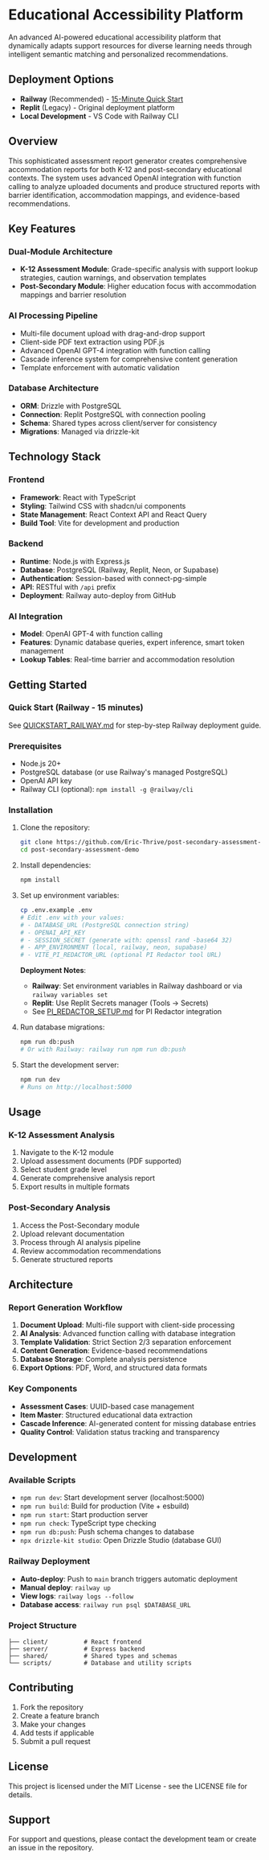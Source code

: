 # Educational Accessibility Platform

An advanced AI-powered educational accessibility platform that dynamically adapts support resources for diverse learning needs through intelligent semantic matching and personalized recommendations.

## Deployment Options

- **Railway** (Recommended) - [15-Minute Quick Start](QUICKSTART_RAILWAY.md)
- **Replit** (Legacy) - Original deployment platform
- **Local Development** - VS Code with Railway CLI

## Overview

This sophisticated assessment report generator creates comprehensive accommodation reports for both K-12 and post-secondary educational contexts. The system uses advanced OpenAI integration with function calling to analyze uploaded documents and produce structured reports with barrier identification, accommodation mappings, and evidence-based recommendations.

## Key Features

### Dual-Module Architecture
- **K-12 Assessment Module**: Grade-specific analysis with support lookup strategies, caution warnings, and observation templates
- **Post-Secondary Module**: Higher education focus with accommodation mappings and barrier resolution

### AI Processing Pipeline
- Multi-file document upload with drag-and-drop support
- Client-side PDF text extraction using PDF.js
- Advanced OpenAI GPT-4 integration with function calling
- Cascade inference system for comprehensive content generation
- Template enforcement with automatic validation

### Database Architecture
- **ORM**: Drizzle with PostgreSQL
- **Connection**: Replit PostgreSQL with connection pooling
- **Schema**: Shared types across client/server for consistency
- **Migrations**: Managed via drizzle-kit

## Technology Stack

### Frontend
- **Framework**: React with TypeScript
- **Styling**: Tailwind CSS with shadcn/ui components
- **State Management**: React Context API and React Query
- **Build Tool**: Vite for development and production

### Backend
- **Runtime**: Node.js with Express.js
- **Database**: PostgreSQL (Railway, Replit, Neon, or Supabase)
- **Authentication**: Session-based with connect-pg-simple
- **API**: RESTful with `/api` prefix
- **Deployment**: Railway auto-deploy from GitHub

### AI Integration
- **Model**: OpenAI GPT-4 with function calling
- **Features**: Dynamic database queries, expert inference, smart token management
- **Lookup Tables**: Real-time barrier and accommodation resolution

## Getting Started

### Quick Start (Railway - 15 minutes)

See [QUICKSTART_RAILWAY.md](QUICKSTART_RAILWAY.md) for step-by-step Railway deployment guide.

### Prerequisites
- Node.js 20+
- PostgreSQL database (or use Railway's managed PostgreSQL)
- OpenAI API key
- Railway CLI (optional): `npm install -g @railway/cli`

### Installation

1. Clone the repository:
   ```bash
   git clone https://github.com/Eric-Thrive/post-secondary-assessment-demo.git
   cd post-secondary-assessment-demo
   ```

2. Install dependencies:
   ```bash
   npm install
   ```

3. Set up environment variables:
   ```bash
   cp .env.example .env
   # Edit .env with your values:
   # - DATABASE_URL (PostgreSQL connection string)
   # - OPENAI_API_KEY
   # - SESSION_SECRET (generate with: openssl rand -base64 32)
   # - APP_ENVIRONMENT (local, railway, neon, supabase)
   # - VITE_PI_REDACTOR_URL (optional PI Redactor tool URL)
   ```

   **Deployment Notes**:
   - **Railway**: Set environment variables in Railway dashboard or via `railway variables set`
   - **Replit**: Use Replit Secrets manager (Tools → Secrets)
   - See [PI_REDACTOR_SETUP.md](PI_REDACTOR_SETUP.md) for PI Redactor integration

4. Run database migrations:
   ```bash
   npm run db:push
   # Or with Railway: railway run npm run db:push
   ```

5. Start the development server:
   ```bash
   npm run dev
   # Runs on http://localhost:5000
   ```

## Usage

### K-12 Assessment Analysis
1. Navigate to the K-12 module
2. Upload assessment documents (PDF supported)
3. Select student grade level
4. Generate comprehensive analysis report
5. Export results in multiple formats

### Post-Secondary Analysis
1. Access the Post-Secondary module
2. Upload relevant documentation
3. Process through AI analysis pipeline
4. Review accommodation recommendations
5. Generate structured reports

## Architecture

### Report Generation Workflow
1. **Document Upload**: Multi-file support with client-side processing
2. **AI Analysis**: Advanced function calling with database integration
3. **Template Validation**: Strict Section 2/3 separation enforcement
4. **Content Generation**: Evidence-based recommendations
5. **Database Storage**: Complete analysis persistence
6. **Export Options**: PDF, Word, and structured data formats

### Key Components
- **Assessment Cases**: UUID-based case management
- **Item Master**: Structured educational data extraction
- **Cascade Inference**: AI-generated content for missing database entries
- **Quality Control**: Validation status tracking and transparency

## Development

### Available Scripts
- `npm run dev`: Start development server (localhost:5000)
- `npm run build`: Build for production (Vite + esbuild)
- `npm run start`: Start production server
- `npm run check`: TypeScript type checking
- `npm run db:push`: Push schema changes to database
- `npx drizzle-kit studio`: Open Drizzle Studio (database GUI)

### Railway Deployment
- **Auto-deploy**: Push to `main` branch triggers automatic deployment
- **Manual deploy**: `railway up`
- **View logs**: `railway logs --follow`
- **Database access**: `railway run psql $DATABASE_URL`

### Project Structure
```
├── client/          # React frontend
├── server/          # Express backend
├── shared/          # Shared types and schemas
└── scripts/         # Database and utility scripts
```

## Contributing

1. Fork the repository
2. Create a feature branch
3. Make your changes
4. Add tests if applicable
5. Submit a pull request

## License

This project is licensed under the MIT License - see the LICENSE file for details.

## Support

For support and questions, please contact the development team or create an issue in the repository.
